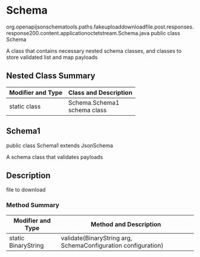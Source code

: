 # Schema
org.openapijsonschematools.paths.fakeuploaddownloadfile.post.responses.response200.content.applicationoctetstream.Schema.java
public class Schema

A class that contains necessary nested schema classes, and classes to store validated list and map payloads

## Nested Class Summary
| Modifier and Type | Class and Description |
| ----------------- | ---------------------- |
| static class | Schema.Schema1<br> schema class |

## Schema1
public class Schema1
extends JsonSchema

A schema class that validates payloads

## Description
file to download

### Method Summary
| Modifier and Type | Method and Description |
| ----------------- | ---------------------- |
| static BinaryString | validate(BinaryString arg, SchemaConfiguration configuration) |
